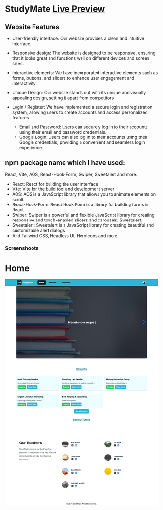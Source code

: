 # StudyMate [Live Preview](https://studymate-d87d7.web.app)
## Website Features

- User-friendly interface: Our website provides a clean and intuitive interface.

- Responsive design: The website is designed to be responsive, ensuring that it looks great and functions well on different devices and screen sizes.

- Interactive elements: We have incorporated interactive elements such as forms, buttons, and sliders to enhance user engagement and interactivity.

- Unique Design: Our website stands out with its unique and visually appealing design, setting it apart from competitors.


- Login / Register: We have implemented a secure login and registration system, allowing users to create accounts and access personalized features.
  - Email and Password: Users can securely log in to their accounts using their email and password credentials.
  - Google Login: Users can also log in to their accounts using their Google credentials, providing a convenient and seamless login experience.





## npm package name which I have used:
React, Vite, AOS, React-Hook-Form, Swiper, Sweetalert and more.
- React: React for building the user interface
- Vite: Vite for the build tool and development server
- AOS: AOS is a JavaScript library that allows you to animate elements on scroll.
- React-Hook-Form: React Hook Form is a library for building forms in React
- Swiper: Swiper is a powerful and flexible JavaScript library for creating responsive and touch-enabled sliders and carousels.
Sweetalert:
- Sweetalert: Sweetalert is a JavaScript library for creating beautiful and customizable alert dialogs.
- And Tailwind CSS, Headless UI, HeroIcons and more.

### Screenshoots
# Home
![StudyMate](./public/studymatesc.png)
